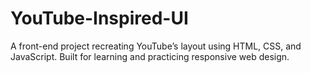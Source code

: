 # YouTube-Inspired-UI
A front-end project recreating YouTube’s layout using HTML, CSS, and JavaScript. Built for learning and practicing responsive web design.
